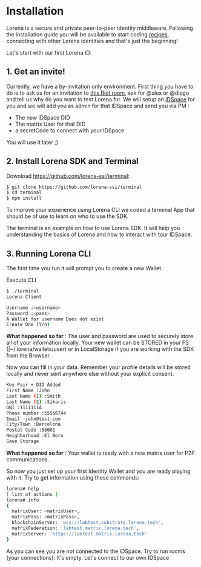 # Installation

Lorena is a secure and private peer-to-peer identity middleware. Following the installation guide you will be available to start coding [recipes](../2_overview/recipes.md), connecting with other Lorena identities and that's just the beginning!

Let's start with our first Lorena ID:
## 1. Get an invite!
Currently, we have a by-invitation only environment. First thing you have to do is to ask us for an invitation to [this Riot room](https://riot.im/app/#/room/!euLDblFPfxcoBjSRBM:matrix.org?via=matrix.org), ask for @alex or @diego and tell us why do you want to test Lorena for. We will setup an [IDSpace](../2_overview/idspaces.md) for you and we will add you as admin for that IDSpace and send you via PM :
- The new IDSpace DID
- The matrix User for that DID
- a secretCode to connect with your IDSpace

You will use it later ;)

## 2. Install Lorena SDK and Terminal
Download https://github.com/lorena-ssi/terminal:
```bash
$ git clone https://github.com/lorena-ssi/terminal
$ cd terminal
$ npm install
```

To improve your experience using Lorena CLI we coded a terminal App that should be of use to learn on who to use the SDK.

The terminal is an example on how to use Lorena SDK. It will help you understanding the basics of Lorena and how to interact with tour IDSpace.

## 3. Running Lorena CLI
The first time you run it will prompt you to create a new Wallet. 

Execute CLI
```bash
$ ./terminal
Lorena Client

Username :<username>
Password :<pass>
A Wallet for username Does not exist
Create One (Y/n)
```

**What happened so far** : The user and password are used to securely store all of your information locally. Your new wallet can be STORED in your FS (|~/.lorena/wallets/user) or in LocalStorage if you are working with the SDK from the Browser.

Now you can fill in your data. Remember your profile details will be stored locally and never sent anywhere else without your explicit consent.

```bash
Key Pair + DID Added
First Name :John
Last Name (1) :Smith
Last Name (2) :Sikaris
DNI :1111111A
Phone number :55566744
Email :john@test.com
City/Town :Barcelona
Postal Code :08001
Neighborhood :El Born
Save Storage
```

**What happened so far** : Your wallet is ready with a new matrix user for P2P communications.

So now you just set up your first Identity Wallet and you are ready playing with it.
Try to get information using these commands:
```bash
lorena# help
[ list of actions ]
lorena# info
{
  matrixUser: <matrixUser>,
  matrixPass: <matrixPass>,
  blockchainServer: 'wss://labtest.substrate.lorena.tech',
  matrixFederation: 'labtest.matrix.lorena.tech',
  matrixServer: 'https://labtest.matrix.lorena.tech'
}
```

As you can see you are not connected to the IDSpace. Try to run rooms (your connections). It's empty. Let's connect to our own IDSpace


